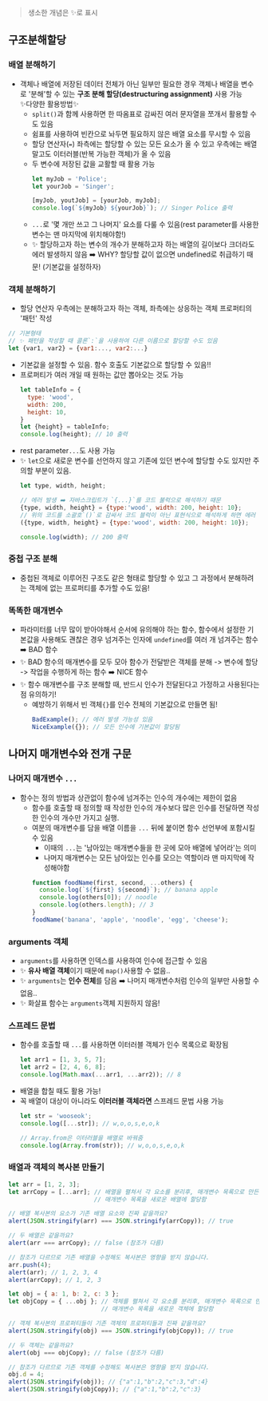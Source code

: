 > 생소한 개념은 ✨로 표시

## 구조분해할당
### 배열 분해하기
- 객체나 배열에 저장된 데이터 전체가 아닌 일부만 필요한 경우 객체나 배열을 변수로 '분해'할 수 있는 **구조 분해 할당(destructuring assignment)** 사용 가능<br>
  ✨다양한 활용방법✨
  - `split()`과 함께 사용하면 한 따옴표로 감싸진 여러 문자열을 쪼개서 활용할 수도 있음
  - 쉼표를 사용하여 빈칸으로 놔두면 필요하지 않은 배열 요소를 무시할 수 있음
  - 할당 연산자(`=`) 좌측에는 할당할 수 있는 모든 요소가 올 수 있고 우측에는 배열 말고도 이터러블(반복 가능한 객체)가 올 수 있음
  - 두 변수에 저장된 값을 교활할 때 활용 가능
    ```javascript
    let myJob = 'Police';
    let yourJob = 'Singer';

    [myJob, youtJob] = [yourJob, myJob];
    console.log(`${myJob} ${yourJob}`); // Singer Police 출력
    ```
  - `...`로 '몇 개만 쓰고 그 나머지' 요소를 다룰 수 있음(rest parameter를 사용한 변수는 맨 마지막에 위치해야함!)
  - ✨ 할당하고자 하는 변수의 개수가 분해하고자 하는 배열의 길이보다 크더라도 에러 발생하지 않음 ➡️ WHY? 할당할 값이 없으면 undefined로 취급하기 때문! (기본값을 설정하자)

### 객체 분해하기
- 할당 연산자 우측에는 분해하고자 하는 객체, 좌측에는 상응하는 객체 프로퍼티의 '패턴' 작성
```javascript
// 기본형태
// ✨ 패턴을 작성할 때 콜론`:`을 사용하여 다른 이름으로 할당할 수도 있음
let {var1, var2} = {var1:..., var2:...}
```
  - 기본값을 설정할 수 있음. 함수 호출도 기본값으로 할당할 수 있음!!
  - 프로퍼티가 여러 개일 때 원하는 값만 뽑아오는 것도 가능
    ```javascript
    let tableInfo = {
      type: 'wood',
      width: 200,
      height: 10,
    }
    let {height} = tableInfo;
    console.log(height); // 10 출력
    ```
  - rest parameter`...`도 사용 가능
  - ✨ `let`으로 새로운 변수를 선언하지 않고 기존에 있던 변수에 할당할 수도 있지만 주의할 부분이 있음.
    ```javascript
    let type, width, height;

    // 에러 발생 ➡️ 자바스크립트가 `{...}`를 코드 불럭으로 해석하기 때문
    {type, width, height} = {type:'wood', width: 200, height: 10};
    // 위의 코드를 소괄호`()`로 감싸서 코드 블럭이 아닌 표현식으로 해석하게 하면 에러 안남
    ({type, width, height} = {type:'wood', width: 200, height: 10});

    console.log(width); // 200 출력
    ```

### 중첩 구조 분해
- 중첩된 객체로 이루어진 구조도 같은 형태로 할당할 수 있고 그 과정에서 분해하려는 객체에 없는 프로퍼티를 추가할 수도 있음!

### 똑똑한 매개변수 
- 파라미터를 너무 많이 받아야해서 순서에 유의해야 하는 함수, 함수에서 설정한 기본값을 사용해도 괜찮은 경우 넘겨주는 인자에 `undefined`를 여러 개 넘겨주는 함수 ➡️ BAD 함수
- ✨ BAD 함수의 매개변수를 모두 모아 함수가 전달받은 객체를 분해 -> 변수에 할당 -> 작업을 수행하게 하는 함수 ➡️ NICE 함수
- ✨ 함수 매개변수를 구조 분해할 때, 반드시 인수가 전달된다고 가정하고 사용된다는 점 유의하기!
  - 예방하기 위해서 빈 객체`{}`를 인수 전체의 기본값으로 만들면 됨!
    ```javascript
    BadExample(); // 에러 발생 가능성 있음
    NiceExample({}); // 모든 인수에 기본값이 할당됨
    ```

## 나머지 매개변수와 전개 구문
### 나머지 매개변수 `...`
- 함수는 정의 방법과 상관없이 함수에 넘겨주는 인수의 개수에는 제한이 없음
  - 함수를 호출할 때 정의할 때 작성한 인수의 개수보다 많은 인수를 전달하면 작성한 인수의 개수만 가지고 실행.
  - 여분의 매개변수를 담을 배열 이름을 `...` 뒤에 붙이면 함수 선언부에 포함시킬 수 있음
    - 이때의 `...`는 '남아있는 매개변수들을 한 곳에 모아 배열에 넣어라'는 의미
    - 나머지 매개변수는 모든 남아있는 인수를 모으는 역할이라 맨 마지막에 작성해야함
    ```javascript
    function foodName(first, second, ...others) {
      console.log(`${first} ${second}`); // banana apple
      console.log(others[0]); // noodle
      console.log(others.length); // 3
    }
    foodName('banana', 'apple', 'noodle', 'egg', 'cheese');
    ```

### arguments 객체
- `arguments`를 사용하면 인덱스를 사용하여 인수에 접근할 수 있음
- ✨ **유사 배열 객체**이기 때문에 `map()`사용할 수 없음..
- ✨ `arguments`는 **인수 전체**를 담음 ➡️ 나머지 매개변수처럼 인수의 일부만 사용할 수 없음..
- ✨ 화살표 함수는 `arguments`객체 지원하지 않음!

### 스프레드 문법
- 함수를 호출할 때 `...`를 사용하면 이터러블 객체가 인수 목록으로 확장됨
  ```javascript
  let arr1 = [1, 3, 5, 7];
  let arr2 = [2, 4, 6, 8];
  console.log(Math.max(...arr1, ...arr2)); // 8
  ```
- 배열을 합칠 때도 활용 가능!
- 꼭 배열이 대상이 아니라도 **이터러블 객체라면** 스프레드 문법 사용 가능
  ```javascript
  let str = 'wooseok';
  console.log([...str]); // w,o,o,s,e,o,k
  
  // Array.from은 이터러블을 배열로 바꿔줌
  console.log(Array.from(str)); // w,o,o,s,e,o,k
  ```

### 배열과 객체의 복사본 만들기
```javascript
let arr = [1, 2, 3];
let arrCopy = [...arr]; // 배열을 펼쳐서 각 요소를 분리후, 매개변수 목록으로 만든 다음에
                        // 매개변수 목록을 새로운 배열에 할당함

// 배열 복사본의 요소가 기존 배열 요소와 진짜 같을까요?
alert(JSON.stringify(arr) === JSON.stringify(arrCopy)); // true

// 두 배열은 같을까요?
alert(arr === arrCopy); // false (참조가 다름)

// 참조가 다르므로 기존 배열을 수정해도 복사본은 영향을 받지 않습니다.
arr.push(4);
alert(arr); // 1, 2, 3, 4
alert(arrCopy); // 1, 2, 3
```
```javascript
let obj = { a: 1, b: 2, c: 3 };
let objCopy = { ...obj }; // 객체를 펼쳐서 각 요소를 분리후, 매개변수 목록으로 만든 다음에
                          // 매개변수 목록을 새로운 객체에 할당함

// 객체 복사본의 프로퍼티들이 기존 객체의 프로퍼티들과 진짜 같을까요?
alert(JSON.stringify(obj) === JSON.stringify(objCopy)); // true

// 두 객체는 같을까요?
alert(obj === objCopy); // false (참조가 다름)

// 참조가 다르므로 기존 객체를 수정해도 복사본은 영향을 받지 않습니다.
obj.d = 4;
alert(JSON.stringify(obj)); // {"a":1,"b":2,"c":3,"d":4}
alert(JSON.stringify(objCopy)); // {"a":1,"b":2,"c":3}
```
